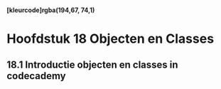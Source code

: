 #### [kleurcode]rgba(194,67, 74,1)

#  Hoofdstuk 18 Objecten en Classes

## 18.1 Introductie objecten en classes in __codecademy__

